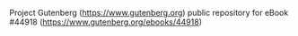 Project Gutenberg (https://www.gutenberg.org) public repository for eBook #44918 (https://www.gutenberg.org/ebooks/44918)

